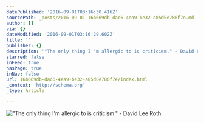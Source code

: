 ```yaml
---
datePublished: '2016-09-01T03:16:30.416Z'
sourcePath: _posts/2016-09-01-16b669db-dac6-4ea9-be32-a85d0e786f7e.md
author: []
via: {}
dateModified: '2016-09-01T03:16:29.602Z'
title: ''
publisher: {}
description: '"The only thing I''m allergic to is criticism." - David Lee Roth'
starred: false
inFeed: true
hasPage: true
inNav: false
url: 16b669db-dac6-4ea9-be32-a85d0e786f7e/index.html
_context: 'http://schema.org'
_type: Article

---
```

!["The only thing I'm allergic to is criticism." - David Lee Roth](https://the-grid-user-content.s3-us-west-2.amazonaws.com/422f4c1a-a80d-4e55-a414-96f9ed1ce9b2.jpg)